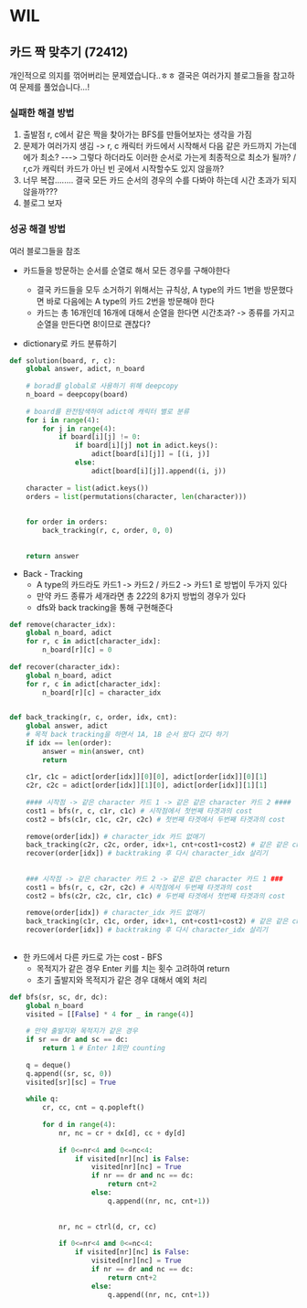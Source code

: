 # WIL


## 카드 짝 맞추기 (72412)
개인적으로 의지를 꺾어버리는 문제였습니다..ㅎㅎ 
결국은 여러가지 블로그들을 참고하여 문제를 풀었습니다...!

### 실패한 해결 방법
1. 출발점 r, c에서 같은 짝을 찾아가는 BFS를 만들어보자는 생각을 가짐
2. 문제가 여러가지 생김 -> r, c 캐릭터 카드에서 시작해서 다음 같은 카드까지 가는데에가 최소? ---> 그렇다 하더라도 이러한 순서로 가는게 최종적으로 최소가 될까? / r,c가 캐릭터 카드가 아닌 빈 곳에서 시작할수도 있지 않을까? 
3. 너무 복잡........ 결국 모든 카드 순서의 경우의 수를 다봐야 하는데 시간 초과가 되지 않을까???
4. 블로그 보자

### 성공 해결 방법
여러 블로그들을 참조
- 카드들을 방문하는 순서를 순열로 해서 모든 경우를 구해야한다
    - 결국 카드들을 모두 소거하기 위해서는 규칙상, A type의 카드 1번을 방문했다면 바로 다음에는 A type의 카드 2번을 방문해야 한다
    - 카드는 총 16개인데 16개에 대해서 순열을 한다면 시간초과? -> 종류를 가지고 순열을 만든다면 8!이므로 괜찮다? 

- dictionary로 카드 분류하기

```python
def solution(board, r, c):
    global answer, adict, n_board
    
    # borad를 global로 사용하기 위해 deepcopy
    n_board = deepcopy(board)
    
    # board를 완전탐색하여 adict에 캐릭터 별로 분류
    for i in range(4):
        for j in range(4):
            if board[i][j] != 0:
                if board[i][j] not in adict.keys():
                    adict[board[i][j]] = [(i, j)]
                else:
                    adict[board[i][j]].append((i, j))
                    
    character = list(adict.keys())
    orders = list(permutations(character, len(character)))
    
    
    for order in orders:
        back_tracking(r, c, order, 0, 0)
        
    
    return answer
```


- Back - Tracking
    - A type의 카드라도 카드1 -> 카드2 / 카드2 -> 카드1 로 방법이 두가지 있다
    - 만약 카드 종류가 세개라면 총 2*2*2의 8가지 방법의 경우가 있다
    - dfs와 back tracking을 통해 구현해준다

```python
def remove(character_idx):
    global n_board, adict
    for r, c in adict[character_idx]:
        n_board[r][c] = 0
        
def recover(character_idx):
    global n_board, adict
    for r, c in adict[character_idx]:
        n_board[r][c] = character_idx

                
def back_tracking(r, c, order, idx, cnt):
    global answer, adict
    # 목적 back tracking을 하면서 1A, 1B 순서 왔다 갔다 하기
    if idx == len(order):
        answer = min(answer, cnt)
        return
    
    c1r, c1c = adict[order[idx]][0][0], adict[order[idx]][0][1]
    c2r, c2c = adict[order[idx]][1][0], adict[order[idx]][1][1]
    
    #### 시작점 -> 같은 character 카드 1 -> 같은 같은 character 카드 2 ####
    cost1 = bfs(r, c, c1r, c1c) # 시작점에서 첫번째 타겟과의 cost
    cost2 = bfs(c1r, c1c, c2r, c2c) # 첫번째 타겟에서 두번째 타겟과의 cost
    
    remove(order[idx]) # character_idx 카드 없애기
    back_tracking(c2r, c2c, order, idx+1, cnt+cost1+cost2) # 같은 같은 character 카드 2 -> 다음 카드 묶음  dfs
    recover(order[idx]) # backtraking 후 다시 character_idx 살리기
    
    
    ### 시작점 -> 같은 character 카드 2 -> 같은 같은 character 카드 1 ###
    cost1 = bfs(r, c, c2r, c2c) # 시작점에서 두번째 타겟과의 cost
    cost2 = bfs(c2r, c2c, c1r, c1c) # 두번째 타겟에서 첫번째 타겟과의 cost
    
    remove(order[idx]) # character_idx 카드 없애기
    back_tracking(c1r, c1c, order, idx+1, cnt+cost1+cost2) # 같은 같은 character 카드 1 -> 다음 카드 묶음  dfs
    recover(order[idx]) # backtraking 후 다시 character_idx 살리기
    
```

- 한 카드에서 다른 카드로 가는 cost - BFS
    - 목적지가 같은 경우 Enter 키를 치는 횟수 고려하여 return
    - 초기 출발지와 목적지가 같은 경우 대해서 예외 처리 

```python
def bfs(sr, sc, dr, dc):
    global n_board
    visited = [[False] * 4 for _ in range(4)]
    
    # 만약 출발지와 목적지가 같은 경우
    if sr == dr and sc == dc:
        return 1 # Enter 1회만 counting
    
    q = deque()
    q.append((sr, sc, 0))
    visited[sr][sc] = True
    
    while q:
        cr, cc, cnt = q.popleft()
        
        for d in range(4):
            nr, nc = cr + dx[d], cc + dy[d]
            
            if 0<=nr<4 and 0<=nc<4:
                if visited[nr][nc] is False:
                    visited[nr][nc] = True
                    if nr == dr and nc == dc:
                        return cnt+2
                    else:
                        q.append((nr, nc, cnt+1))
                
                
            nr, nc = ctrl(d, cr, cc)
            
            if 0<=nr<4 and 0<=nc<4:
                if visited[nr][nc] is False:
                    visited[nr][nc] = True
                    if nr == dr and nc == dc:
                        return cnt+2
                    else:
                        q.append((nr, nc, cnt+1))
```
